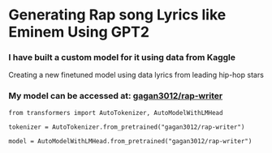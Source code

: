 # Generating Rap song Lyrics like Eminem Using GPT2

### I have built a custom model for it using data from Kaggle 

Creating a new finetuned model using data lyrics from leading hip-hop stars

### My model can be accessed at: [gagan3012/rap-writer](https://huggingface.co/gagan3012/rap-writer)

```
from transformers import AutoTokenizer, AutoModelWithLMHead

tokenizer = AutoTokenizer.from_pretrained("gagan3012/rap-writer")

model = AutoModelWithLMHead.from_pretrained("gagan3012/rap-writer")
```
